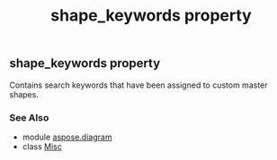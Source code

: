 ﻿---
title: shape_keywords property
second_title: Aspose.Diagram for Python via .NET API References
description: 
type: docs
weight: 210
url: /python-net/aspose.diagram/misc/shape_keywords/
is_root: false
---

## shape_keywords property


Contains search keywords that have been assigned to custom master shapes.

### See Also
* module [aspose.diagram](../../)
* class [Misc](/diagram/python-net/aspose.diagram/misc)

